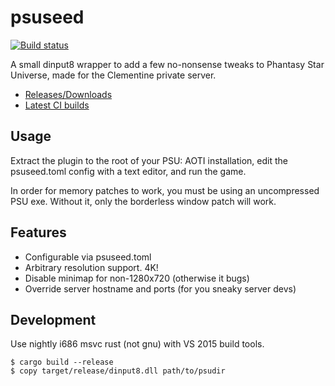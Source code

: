 # psuseed

[![Build status](https://ci.appveyor.com/api/projects/status/6jr8et2g5ik4rf3k/branch/master?svg=true)](https://ci.appveyor.com/project/HybridEidolon/psuseed/branch/master)

A small dinput8 wrapper to add a few no-nonsense tweaks to Phantasy Star
Universe, made for the Clementine private server.

- [Releases/Downloads](https://github.com/HybridEidolon/psuseed/releases)
- [Latest CI builds](https://ci.appveyor.com/project/HybridEidolon/psuseed/build/artifacts)

## Usage

Extract the plugin to the root of your PSU: AOTI installation, edit the
psuseed.toml config with a text editor, and run the game.

In order for memory patches to work, you must be using an uncompressed
PSU exe. Without it, only the borderless window patch will work.

## Features

- Configurable via psuseed.toml
- Arbitrary resolution support. 4K!
- Disable minimap for non-1280x720 (otherwise it bugs)
- Override server hostname and ports (for you sneaky server devs)

## Development

Use nightly i686 msvc rust (not gnu) with VS 2015 build tools.

    $ cargo build --release
    $ copy target/release/dinput8.dll path/to/psudir
